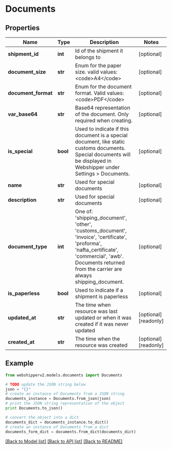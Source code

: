 # Documents


## Properties
Name | Type | Description | Notes
------------ | ------------- | ------------- | -------------
**shipment_id** | **int** | Id of the shipment it belongs to | [optional] 
**document_size** | **str** | Enum for the paper size. valid values: &lt;code&gt;A4&lt;/code&gt; | [optional] 
**document_format** | **str** | Enum for the document format. Valid values: &lt;code&gt;PDF&lt;/code&gt; | [optional] 
**var_base64** | **str** | Base64 representation of the document. Only required when creating. | [optional] 
**is_special** | **bool** | Used to indicate if this document is a special document, like static customs documents. Special documents will be displayed in Webshipper under Settings &gt; Documents. | [optional] 
**name** | **str** | Used for special documents | [optional] 
**description** | **str** | Used for special documents | [optional] 
**document_type** | **int** | One of: &#39;shipping_document&#39;, &#39;other&#39;, &#39;customs_document&#39;, &#39;invoice&#39;, &#39;certificate&#39;, &#39;proforma&#39;, &#39;nafta_certificate&#39;, &#39;commercial&#39;, &#39;awb&#39;. Documents returned from the carrier are always shipping_document.  | [optional] 
**is_paperless** | **bool** | Used to indicate if a shipment is paperless | [optional] 
**updated_at** | **str** | The time when resource was last updated or when it was created if it was never updated | [optional] [readonly] 
**created_at** | **str** | The time when the resource was created | [optional] [readonly] 

## Example

```python
from webshipperv2.models.documents import Documents

# TODO update the JSON string below
json = "{}"
# create an instance of Documents from a JSON string
documents_instance = Documents.from_json(json)
# print the JSON string representation of the object
print Documents.to_json()

# convert the object into a dict
documents_dict = documents_instance.to_dict()
# create an instance of Documents from a dict
documents_form_dict = documents.from_dict(documents_dict)
```
[[Back to Model list]](../README.md#documentation-for-models) [[Back to API list]](../README.md#documentation-for-api-endpoints) [[Back to README]](../README.md)


